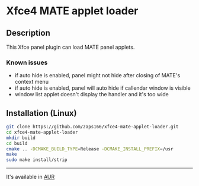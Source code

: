 # Xfce4 MATE applet loader

## Description

This Xfce panel plugin can load MATE panel applets.

### Known issues
- if auto hide is enabled, panel might not hide after closing of MATE's context menu
- if auto hide is enabled, panel will auto hide if callendar window is visible
- window list applet doesn't display the handler and it's too wide

## Installation (Linux)

```sh
git clone https://github.com/zaps166/xfce4-mate-applet-loader.git
cd xfce4-mate-applet-loader
mkdir build
cd build
cmake .. -DCMAKE_BUILD_TYPE=Release -DCMAKE_INSTALL_PREFIX=/usr
make
sudo make install/strip
```

---

It's available in [AUR](https://aur.archlinux.org/packages/xfce4-mate-applet-loader-plugin-git)

